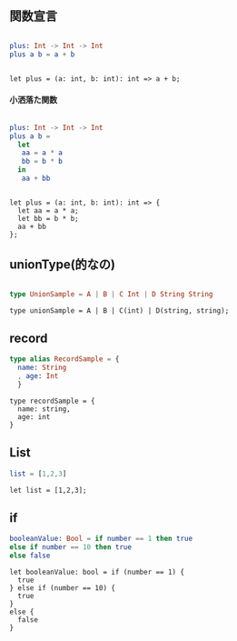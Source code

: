 ## 関数宣言

```elm

plus: Int -> Int -> Int
plus a b = a + b

```


```reasonML

let plus = (a: int, b: int): int => a + b;

```

#### 小洒落た関数


```elm

plus: Int -> Int -> Int
plus a b = 
  let
   aa = a * a
   bb = b * b
  in 
   aa + bb
```

```reasonML

let plus = (a: int, b: int): int => {
  let aa = a * a;
  let bb = b * b;
  aa + bb
};

```



## unionType(的なの)

```elm

type UnionSample = A | B | C Int | D String String

```

```reasonML
type unionSample = A | B | C(int) | D(string, string);
```

## record

```elm
type alias RecordSample = {
  name: String
  , age: Int
  }
```

```reasonML
type recordSample = {
  name: string,
  age: int
}
```

## List
```elm
list = [1,2,3]
```

```reasonML
let list = [1,2,3];
```


## if

```elm
booleanValue: Bool = if number == 1 then true 
else if number == 10 then true
else false
```

```reasonML
let booleanValue: bool = if (number == 1) {
  true
} else if (number == 10) {
  true
} 
else {
  false
} 
```